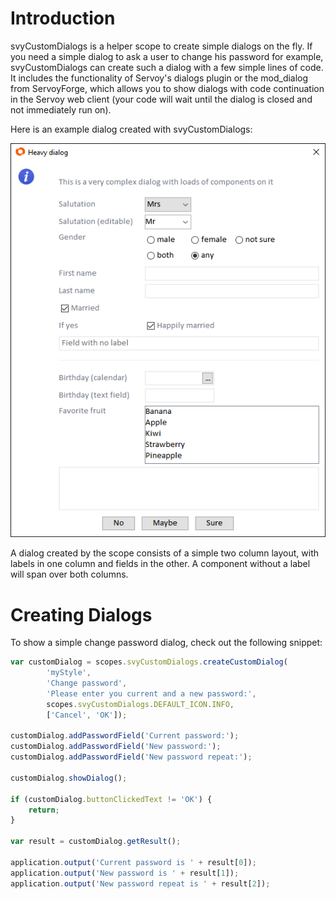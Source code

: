 # Introduction
svyCustomDialogs is a helper scope to create simple dialogs on the fly. If you need a simple dialog to ask a user to change his password for example, svyCustomDialogs can create such a dialog with a few simple lines of code. It includes the functionality of Servoy's dialogs plugin or the mod_dialog from ServoyForge, which allows you to show dialogs with code continuation in the Servoy web client (your code will wait until the dialog is closed and not immediately run on).

Here is an example dialog created with svyCustomDialogs:

![Dialog example](svyCustomDialogs/images/svyCustomDialogs_1.png)

A dialog created by the scope consists of a simple two column layout, with labels in one column and fields in the other. A component without a label will span over both columns. 

# Creating Dialogs
To show a simple change password dialog, check out the following snippet:
```javascript
var customDialog = scopes.svyCustomDialogs.createCustomDialog(
		'myStyle',
		'Change password',
		'Please enter you current and a new password:',
		scopes.svyCustomDialogs.DEFAULT_ICON.INFO,
		['Cancel', 'OK']);
	
customDialog.addPasswordField('Current password:');
customDialog.addPasswordField('New password:');
customDialog.addPasswordField('New password repeat:');
	
customDialog.showDialog();
	
if (customDialog.buttonClickedText != 'OK') {
	return;
}
	
var result = customDialog.getResult();
	
application.output('Current password is ' + result[0]);
application.output('New password is ' + result[1]);
application.output('New password repeat is ' + result[2]);
```